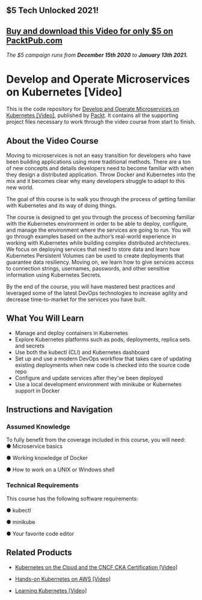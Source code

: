 ## $5 Tech Unlocked 2021!
[Buy and download this Video for only $5 on PacktPub.com](https://www.packtpub.com/product/develop-and-operate-microservices-on-kubernetes-video/9781789135206)
-----
*The $5 campaign         runs from __December 15th 2020__ to __January 13th 2021.__*

# Develop and Operate Microservices on Kubernetes [Video]
This is the code repository for [Develop and Operate Microservices on Kubernetes [Video]](https://www.packtpub.com/virtualization-and-cloud/develop-and-operate-microservices-kubernetes-video?utm_source=github&utm_medium=repository&utm_campaign=9781789135206), published by [Packt](https://www.packtpub.com/?utm_source=github). It contains all the supporting project files necessary to work through the video course from start to finish.
## About the Video Course
Moving to microservices is not an easy transition for developers who have been building applications using more traditional methods. There are a ton of new concepts and details developers need to become familiar with when they design a distributed application. Throw Docker and Kubernetes into the mix and it becomes clear why many developers struggle to adapt to this new world.

The goal of this course is to walk you through the process of getting familiar with Kubernetes and its way of doing things.

The course is designed to get you through the process of becoming familiar with the Kubernetes environment in order to be able to deploy, configure, and manage the environment where the services are going to run. You will go through examples based on the author’s real-world experience in working with Kubernetes while building complex distributed architectures. We focus on deploying services that need to store data and learn how Kubernetes Persistent Volumes can be used to create deployments that guarantee data resiliency. Moving on, we learn how to give services access to connection strings, usernames, passwords, and other sensitive information using Kubernetes Secrets.

By the end of the course, you will have mastered best practices and leveraged some of the latest DevOps technologies to increase agility and decrease time-to-market for the services you have built.

<H2>What You Will Learn</H2>
<DIV class=book-info-will-learn-text>
<UL>
<LI>Manage and deploy containers in Kubernetes&nbsp; 
<LI>Explore Kubernetes platforms such as pods, deployments, replica sets and secrets 
<LI>Use both the kubectl (CLI) and Kubernetes dashboard 
<LI>Set up and use a modern DevOps workflow that takes care of updating existing deployments when new code is checked into the source code repo 
<LI>Configure and update services after they've been deployed 
<LI>Use a local development environment with minikube or Kubernetes support in Docker </LI></UL></DIV>

## Instructions and Navigation
### Assumed Knowledge
To fully benefit from the coverage included in this course, you will need:<br/>
● Microservice basics

● Working knowledge of Docker

● How to work on a UNIX or Windows shell

### Technical Requirements
This course has the following software requirements:<br/>


● kubectl

● minikube

● Your favorite code editor


## Related Products
* [Kubernetes on the Cloud and the CNCF CKA Certification [Video]](https://www.packtpub.com/networking-and-servers/kubernetes-cloud-and-cncf-cka-certification-video?utm_source=github&utm_medium=repository&utm_campaign=9781789531565)

* [Hands-on Kubernetes on AWS [Video]](https://www.packtpub.com/virtualization-and-cloud/hands-kubernetes-aws-video?utm_source=github&utm_medium=repository&utm_campaign=9781789130003)

* [Learning Kubernetes [Video]](https://www.packtpub.com/virtualization-and-cloud/learning-kubernetes-video?utm_source=github&utm_medium=repository&utm_campaign=9781787126541)

